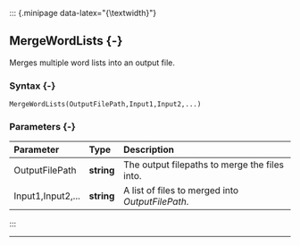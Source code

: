 ::: {.minipage data-latex="{\textwidth}"}
## MergeWordLists {-}

Merges multiple word lists into an output file.

### Syntax {-}

```{sql}
MergeWordLists(OutputFilePath,Input1,Input2,...)
```

### Parameters {-}

**Parameter** | **Type** | **Description**
| :-- | :-- | :-- |
OutputFilePath | **string** | The output filepaths to merge the files into.
Input1,Input2,... | **string** | A list of files to merged into *OutputFilePath*.
:::

***
